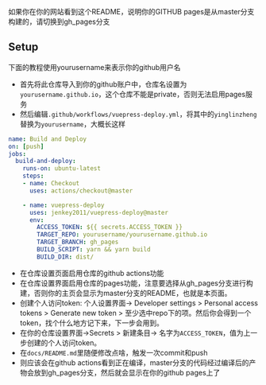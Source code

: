 如果你在你的网站看到这个README，说明你的GITHUB pages是从master分支构建的，请切换到gh_pages分支

## Setup
下面的教程使用yourusername来表示你的github用户名

- 首先将此仓库导入到你的github账户中，仓库名设置为`yourusername.github.io`，这个仓库不能是private，否则无法启用pages服务
- 然后编辑`.github/workflows/vuepress-deploy.yml`，将其中的`yinglinzheng`替换为`yourusername`，大概长这样
```yml
name: Build and Deploy
on: [push]
jobs:
  build-and-deploy:
    runs-on: ubuntu-latest
    steps:
    - name: Checkout
      uses: actions/checkout@master

    - name: vuepress-deploy
      uses: jenkey2011/vuepress-deploy@master
      env:
        ACCESS_TOKEN: ${{ secrets.ACCESS_TOKEN }}
        TARGET_REPO: yourusername/yourusername.github.io
        TARGET_BRANCH: gh_pages
        BUILD_SCRIPT: yarn && yarn build
        BUILD_DIR: dist/

```

- 在仓库设置页面启用仓库的github actions功能
- 在仓库设置界面启用仓库的pages功能，注意要选择从gh_pages分支进行构建，否则你的主页会显示为master分支的README，也就是本页面。
- 创建个人访问token: 个人设置界面-> Developer settings > Personal access tokens > Generate new token > 至少选中repo下的项。然后你会得到一个token，找个什么地方记下来，下一步会用到。
- 在你的仓库设置界面->Secrets > 新建条目-> 名字为`ACCESS_TOKEN`，值为上一步创建的个人访问token。
- 在`docs/README.md`里随便修改点啥，触发一次commit和push
- 则应该会在github actions看到正在编译，master分支的代码经过编译后的产物会放到gh_pages分支，然后就会显示在你的github pages上了






